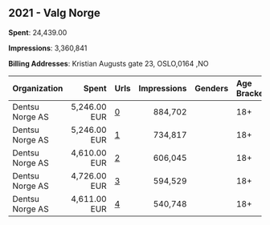 ## 2021 - Valg Norge 
**Spent**: 24,439.00

**Impressions**: 3,360,841

**Billing Addresses**: Kristian Augusts gate 23, OSLO,0164 ,NO

|Organization|Spent|Urls|Impressions|Genders|Age Brackets|Country Codes|
|:---|---:|:---|---:|:---|:---|:---|
|Dentsu Norge AS|5,246.00 EUR|[0](https://www.snap.com/political-ads/asset/33f050f3441464f4c9a4de1df2ec03ebde9fb428f5c4d858f7919d3015df0c3e?mediaType=mp4)|884,702||18+|norway|
|Dentsu Norge AS|5,246.00 EUR|[1](https://www.snap.com/political-ads/asset/c4f021e2f4073de4cbce4c160c8129a8ddaaf6009f7a68f4adde149ce8be67cb?mediaType=mp4)|734,817||18+|norway|
|Dentsu Norge AS|4,610.00 EUR|[2](https://www.snap.com/political-ads/asset/bfbc0e590f5bb34bdf53f7e60dc4f75006c43aa222063ef8d7996559f3cafdce?mediaType=mp4)|606,045||18+|norway|
|Dentsu Norge AS|4,726.00 EUR|[3](https://www.snap.com/political-ads/asset/bc575960dd8a2ecb41a121a53bbfd5eb1db6e874115ce589edd7dbd7eed96b9f?mediaType=mp4)|594,529||18+|norway|
|Dentsu Norge AS|4,611.00 EUR|[4](https://www.snap.com/political-ads/asset/8ed1371164f48ea5e54f2bcc30db902e499ed284dac1b0949c1e524338145d81?mediaType=mp4)|540,748||18+|norway|
